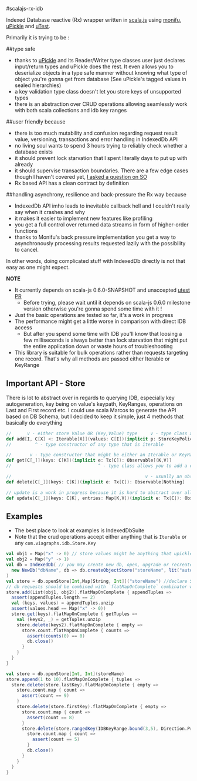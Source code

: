 #scalajs-rx-idb


Indexed Database reactive (Rx) wrapper written in [scala.js](1) using [monifu](2), [uPickle](3) and [uTest](4).

Primarily it is trying to be :

##type safe

* thanks to [uPickle](3) and its Reader/Writer type classes user just declares input/return types and uPickle does the rest. It even allows you to deserialize objects in a type safe manner without knowing what type of object you're gonna get from database (See uPickle's tagged values in sealed hierarchies)
* a key validation type class doesn't let you store keys of unsupported types
* there is an abstraction over CRUD operations allowing seamlessly work with both scala collections and idb key ranges

##user friendly because

* there is too much mutability and confusion regarding request result value, versioning, transactions and error handling in IndexedDb API
* no living soul wants to spend 3 hours trying to reliably check whether a database exists
* it should prevent lock starvation that I spent literally days to put up with already
* it should supervise transaction boundaries. There are a few edge cases though I haven't covered yet, [I asked a question on SO](http://stackoverflow.com/questions/27326698/indexeddb-transaction-auto-commit-behavior-in-edge-cases)  
* Rx based API has a clean contract by definition

##handling asynchrony, resilience and back-pressure the Rx way because 

* IndexedDb API imho leads to inevitable callback hell and I couldn't really say when it crashes and why
* it makes it easier to implement new features like profiling
* you get a full control over returned data streams in form of higher-order functions
* thanks to Monifu's back pressure implementation you get a way to asynchronously processing results requested lazily with the possibility to cancel. 

In other words, doing complicated stuff with IndexedDb directly is not that easy as one might expect.

**NOTE** 

* It currently depends on scala-js 0.6.0-SNAPSHOT and unaccepted [utest PR](https://github.com/lihaoyi/utest/pull/40)
  * Before trying, please wait until it depends on scala-js 0.6.0 milestone version otherwise you're gonna spend some time with it !
* Just the basic operations are tested so far, it's a work in progress
* The performance might get a little worse in comparison with direct IDB access
  * But after you spend some time with IDB you'll know that loosing a few milliseconds is always better than lock starvation that might put the entire application down or waste hours of troubleshooting
* This library is suitable for bulk operations rather than requests targeting one record. That's why all methods are passed either Iterable or KeyRange  

## Important API - Store

There is lot to abstract over in regards to querying IDB, especially key autogeneration, key being on value's keypath, KeyRanges, operations on Last and First record etc.
I could use scala Marcos to generate the API based on DB Schema, but I decided to keep it simple, just 4 methods that basically do everything 

```scala
//      v - either store Value OR (Key,Value) type     v - type class abstracting over the possibility of key being on value keypath, autogenerated or explicitly specified
def add[I, C[X] <: Iterable[X]](values: C[I])(implicit p: StoreKeyPolicy[I], tx: Tx[C]): Observable[(K,V)]
//         ^ - type constructor of any type that is iterable                  ^ - type class for ad-hoc polymorphism regarding transaction handling 

//       v - type constructor that might be either an Iterable or KeyRange of Keys                           
def get[C[_]](keys: C[K])(implicit e: Tx[C]): Observable[(K,V)]
//                                 ^ - type class allows you to add a custom logic for the request, there is just an evidence for Iterable and KeyRange

//                                                   v - usually an observable of Key Value pairs is returned, delete just completes
def delete[C[_]](keys: C[K])(implicit e: Tx[C]): Observable[Nothing]

// update is a work in progress because it is hard to abstract over all the combinations you can do with IDB
def update[C[_]](keys: C[K], entries: Map[K,V])(implicit e: Tx[C]): Observable[(K,V)]

```

## Examples

* The best place to look at examples is IndexedDbSuite
* Note that the crud operations accept either anything that is `Iterable` or any `com.viagraphs.idb.Store.Key`

```scala
val obj1 = Map("x" -> 0) // store values might be anything that upickle manages to serialize
val obj2 = Map("y" -> 1)
val db = IndexedDb( // you may create new db, open, upgrade or recreate existing one
  new NewDb("dbName", db => db.createObjectStore("storeName", lit("autoIncrement" -> true)))
)
val store = db.openStore[Int,Map[String, Int]]("storeName") //declare Store's key and value type information
// db requests should be combined with `flatMapOnComplete` combinator which honors idb transaction boundaries
store.add(List(obj1, obj2)).flatMapOnComplete { appendTuples =>
  assert(appendTuples.length == 2)
  val (keys, values) = appendTuples.unzip
  assert(values.head == Map("x" -> 0))
  store.get(keys).flatMapOnComplete { getTuples =>
    val (keys2, _) = getTuples.unzip
    store.delete(keys2).flatMapOnComplete { empty =>
      store.count.flatMapOnComplete { counts =>
        assert(counts(0) == 0)
        db.close()
      }
    }
  }
}

```

```scala
val store = db.openStore[Int, Int](storeName)
store.append(1 to 10).flatMapOnComplete { tuples =>
  store.delete(store.lastKey).flatMapOnComplete { empty =>
    store.count.map { count =>
      assert(count == 9)
    }
    store.delete(store.firstKey).flatMapOnComplete { empty =>
      store.count.map { count =>
        assert(count == 8)
      }
      store.delete(store.rangedKey(IDBKeyRange.bound(3,5), Direction.Prev)).flatMapOnComplete { empty =>
        store.count.map { count =>
          assert(count == 5)
        }
        db.close()
      }
    }
  }
}

```


  [1]: http://www.scala-js.org
  [2]: http://www.monifu.org
  [3]: https://github.com/lihaoyi/upickle
  [4]: https://github.com/lihaoyi/utest